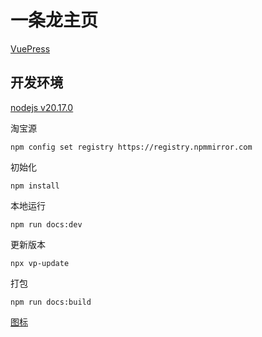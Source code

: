 # 一条龙主页

[VuePress](https://vuepress.vuejs.org/zh/)

## 开发环境

[nodejs v20.17.0](https://nodejs.org/dist/v20.17.0/node-v20.17.0-win-x64.zip)

淘宝源
```npm
npm config set registry https://registry.npmmirror.com
```

初始化
```npm
npm install
```

本地运行
```npm
npm run docs:dev
```

更新版本
```npm
npx vp-update
```

打包
```npm
npm run docs:build
```

[图标](https://fontawesome.com/search?o=r&m=free)
